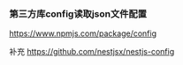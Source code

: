 ### 第三方库config读取json文件配置

https://www.npmjs.com/package/config


补充 https://github.com/nestjsx/nestjs-config